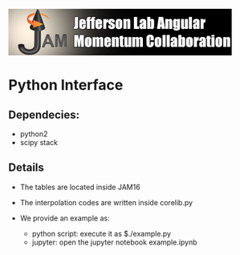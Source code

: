 [![jamlogo](../gallery/jam.jpg)](http://www.jlab.org/jam)

# Python Interface

## Dependecies:

- python2 
- scipy stack 

## Details

- The tables are located inside JAM16
- The interpolation codes are written inside corelib.py
- We provide an example as:

  - python script:  execute it as $./example.py
  - jupyter: open the jupyter notebook example.ipynb

 

